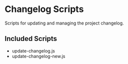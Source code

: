 # Changelog Scripts

Scripts for updating and managing the project changelog.

## Included Scripts

- update-changelog.js
- update-changelog-new.js
